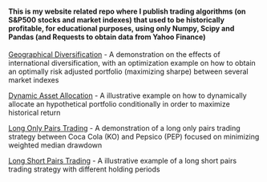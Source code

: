 #### This is my website related repo where I publish trading algorithms (on S&P500 stocks and market indexes) that used to be historically profitable, for educational purposes, using only Numpy, Scipy and Pandas (and Requests to obtain data from Yahoo Finance)

[Geographical Diversification](GeographicDiversification.ipynb) - A demonstration on the effects of international diversification, with an optimization example on how to obtain an optimally risk adjusted portfolio (maximizing sharpe) between several market indexes

[Dynamic Asset Allocation](DynamicAssetAllocation.ipynb) - A illustrative example on how to dynamically allocate an hypothetical portfolio conditionally in order to maximize historical return

[Long Only Pairs Trading](LongOnlyPairsTrading.ipynb) - A demonstration of a long only pairs trading strategy between Coca Cola (KO) and Pepsico (PEP) focused on minimizing weighted median drawdown

[Long Short Pairs Trading](LongShortPairsTrading.ipynb) - A illustrative example of a long short pairs trading strategy with different holding periods

